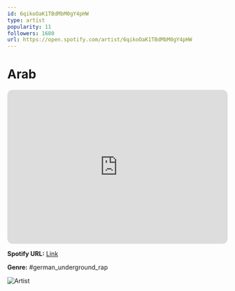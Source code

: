```yaml
---
id: 6qikoOaK1TBdMbM0gY4pHW
type: artist
popularity: 11
followers: 1680
url: https://open.spotify.com/artist/6qikoOaK1TBdMbM0gY4pHW
---
```

# Arab

<iframe style="border-radius:12px" src="https://open.spotify.com/embed/artist/6qikoOaK1TBdMbM0gY4pHW" width="100%" height="352" frameBorder="0" allowfullscreen="" allow="autoplay; clipboard-write; encrypted-media; fullscreen; picture-in-picture" loading="lazy"></iframe>

**Spotify URL:** [Link](https://open.spotify.com/artist/6qikoOaK1TBdMbM0gY4pHW)

**Genre:**  #german_underground_rap

![Artist](https://i.scdn.co/image/ab6761610000e5eb4ff943adc988d0885e08c60f)
